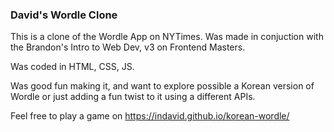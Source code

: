 ### David's Wordle Clone

This is a clone of the Wordle App on NYTimes. Was made in conjuction with the Brandon's Intro to Web Dev, v3 on Frontend Masters.

Was coded in HTML, CSS, JS.

Was good fun making it, and want to explore possible a Korean version of Wordle or just adding a fun twist to it using a different APIs.

Feel free to play a game on https://indavid.github.io/korean-wordle/
